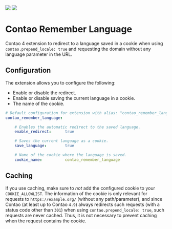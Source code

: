 [![](https://img.shields.io/packagist/v/inspiredminds/contao-remember-language.svg)](https://packagist.org/packages/inspiredminds/contao-remember-language)
[![](https://img.shields.io/packagist/dt/inspiredminds/contao-remember-language.svg)](https://packagist.org/packages/inspiredminds/contao-remember-language)

Contao Remember Language
=====================

Contao 4 extension to redirect to a language saved in a cookie when using `contao.prepend_locale: true` and requesting the domain without any language parameter in the URL.

## Configuration

The extension allows you to configure the following:

* Enable or disable the redirect.
* Enable or disable saving the current language in a cookie.
* The name of the cookie.

```yml
# Default configuration for extension with alias: "contao_remember_language"
contao_remember_language:

    # Enables the automatic redirect to the saved language.
    enable_redirect:      true

    # Saves the current language as a cookie.
    save_language:        true

    # Name of the cookie where the language is saved.
    cookie_name:          contao_remember_language
```

## Caching

If you use caching, make sure to _not_ add the configured cookie to your `COOKIE_ALLOWLIST`. The information of the cookie is only relevant for requests to `https://example.org/` (without any path/parameter), and since Contao (at least up to Contao `4.9`) always redirects such requests (with a status code other than `301`) when using `contao.prepend_locale: true`, such requests are never cached. Thus, it is not necessary to prevent caching when the request contains the cookie.
